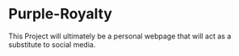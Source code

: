 # Purple-Royalty

This Project will ultimately be a personal webpage that will act as a substitute to social media.
